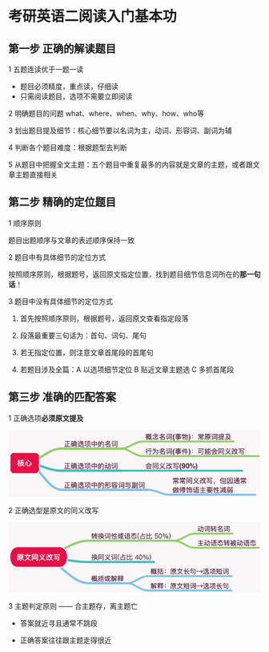 # 考研英语二阅读入门基本功

## 第一步 正确的解读题目

1 五题连读优于一题一读

- 题目必须精度，重点读，仔细读
- 只需阅读题目，选项不需要立即阅读

2 明确题目的问题 what、where、when、why、how、who等

3 划出题目提及细节：核心细节要以名词为主，动词、形容词、副词为辅

4 判断各个题目难度：根据题型去判断

5 从题目中把握全文主题：五个题目中重复最多的内容就是文章的主题，或者跟文章主题直接相关

## 第二步 精确的定位题目

1 顺序原则

题目出题顺序与文章的表述顺序保持一致

2 题目中有具体细节的定位方式

按照顺序原则，根据题号，返回原文指定位置，找到题目细节信息词所在的**那一句话**！

3 题目中没有具体细节的定位方式

1. 首先按照顺序原则，根据题号，返回原文查看指定段落

2. 段落最重要三句话为：首句、词句、尾句

3. 若无指定位置，则注意文章首尾段的首尾句

4. 若题目涉及全篇：A 以选项细节定位 B 贴近文章主题选 C 多抓首尾段

## 第三步 准确的匹配答案

1 正确选项**必须原文提及**

![选项构成](images/正确项目中的词汇.png)

2 正确选型是原文的同义改写

![同义改写](images/原文同义改写.png)

3 主题判定原则 —— 合主题存，离主题亡

- 答案就近寻且通常不跳段

- 正确答案往往跟主题走得很近
